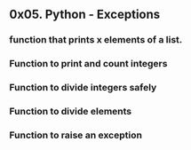 ## 0x05. Python - Exceptions
### function that prints x elements of a list.
### Function to print and count integers
### Function to divide integers safely
### Function to divide elements
### Function to raise an exception
